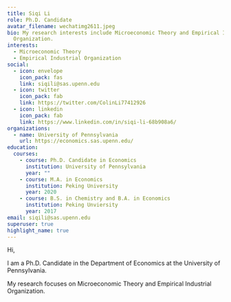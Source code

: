 ```yaml
---
title: Siqi Li
role: Ph.D. Candidate
avatar_filename: wechatimg2611.jpeg
bio: My research interests include Microeconomic Theory and Empirical Industrial
  Organization.
interests:
  - Microeconomic Theory
  - Empirical Industrial Organization
social:
  - icon: envelope
    icon_pack: fas
    link: siqili@sas.upenn.edu
  - icon: twitter
    icon_pack: fab
    link: https://twitter.com/ColinLi77412926
  - icon: linkedin
    icon_pack: fab
    link: https://www.linkedin.com/in/siqi-li-68b908a6/
organizations:
  - name: University of Pennsylvania
    url: https://economics.sas.upenn.edu/
education:
  courses:
    - course: Ph.D. Candidate in Economics
      institution: University of Pennsylvania
      year: ""
    - course: M.A. in Economics
      institution: Peking University
      year: 2020
    - course: B.S. in Chemistry and B.A. in Economics
      institution: Peking Unviersity
      year: 2017
email: siqili@sas.upenn.edu
superuser: true
highlight_name: true
---
```

Hi,

I am a Ph.D. Candidate in the Department of Economics at the University of Pennsylvania.

My research focuses on Microeconomic Theory and Empirical Industrial Organization.